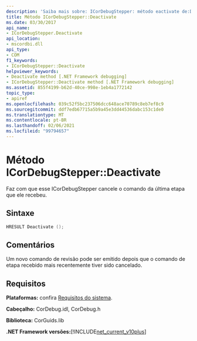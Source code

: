 ```yaml
---
description: 'Saiba mais sobre: ICorDebugStepper: método eactivate de:D'
title: Método ICorDebugStepper::Deactivate
ms.date: 03/30/2017
api_name:
- ICorDebugStepper.Deactivate
api_location:
- mscordbi.dll
api_type:
- COM
f1_keywords:
- ICorDebugStepper::Deactivate
helpviewer_keywords:
- Deactivate method [.NET Framework debugging]
- ICorDebugStepper::Deactivate method [.NET Framework debugging]
ms.assetid: 855f4199-b62d-40ce-998e-1eb4a1772142
topic_type:
- apiref
ms.openlocfilehash: 039c52f5bc237506dcc648ace70789c8eb7ef8c9
ms.sourcegitcommit: ddf7edb67715a5b9a45e3dd44536dabc153c1de0
ms.translationtype: MT
ms.contentlocale: pt-BR
ms.lasthandoff: 02/06/2021
ms.locfileid: "99794657"
---
```

# <a name="icordebugstepperdeactivate-method"></a>Método ICorDebugStepper::Deactivate

Faz com que esse ICorDebugStepper cancele o comando da última etapa que ele recebeu.  
  
## <a name="syntax"></a>Sintaxe  
  
```cpp  
HRESULT Deactivate ();  
```  
  
## <a name="remarks"></a>Comentários  

 Um novo comando de revisão pode ser emitido depois que o comando de etapa recebido mais recentemente tiver sido cancelado.  
  
## <a name="requirements"></a>Requisitos  

 **Plataformas:** confira [Requisitos do sistema](../../get-started/system-requirements.md).  
  
 **Cabeçalho:** CorDebug.idl, CorDebug.h  
  
 **Biblioteca:** CorGuids.lib  
  
 **.NET Framework versões:**[!INCLUDE[net_current_v10plus](../../../../includes/net-current-v10plus-md.md)]
